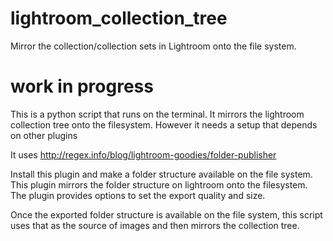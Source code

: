 # lightroom_collection_tree
Mirror the collection/collection sets in Lightroom onto the file system.

# work in progress

This is a python script that runs on the terminal. It mirrors the lightroom collection tree onto the filesystem. However it needs a setup that depends on other plugins

It uses http://regex.info/blog/lightroom-goodies/folder-publisher

Install this plugin and make a folder structure available on the file system. This plugin mirrors the folder structure on lightroom onto the filesystem. The plugin provides options to set the export quality and size.

Once the exported folder structure is available on the file system, this script uses that as the source of images and then mirrors the collection tree.
